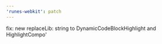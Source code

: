 ```yaml
---
'runes-webkit': patch
---
```


fix: new replaceLib: string to DynamicCodeBlockHighlight and HighlightCompo'
